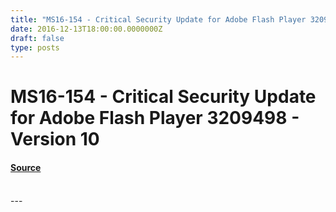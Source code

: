 ```yaml
---
title: "MS16-154 - Critical Security Update for Adobe Flash Player 3209498 - Version 10"
date: 2016-12-13T18:00:00.0000000Z
draft: false
type: posts
---
```

# MS16-154 - Critical Security Update for Adobe Flash Player 3209498 - Version 10









#### [Source](https://technet.microsoft.com/en-us/library/security/MS16-154)

<br/>
---
